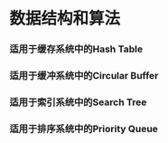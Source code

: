 # 数据结构和算法

### 适用于缓存系统中的Hash Table

### 适用于缓冲系统中的Circular Buffer

### 适用于索引系统中的Search Tree

### 适用于排序系统中的Priority Queue
